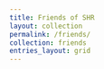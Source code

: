 ```yaml
---
title: Friends of SHR
layout: collection
permalink: /friends/
collection: friends
entries_layout: grid
---
```

